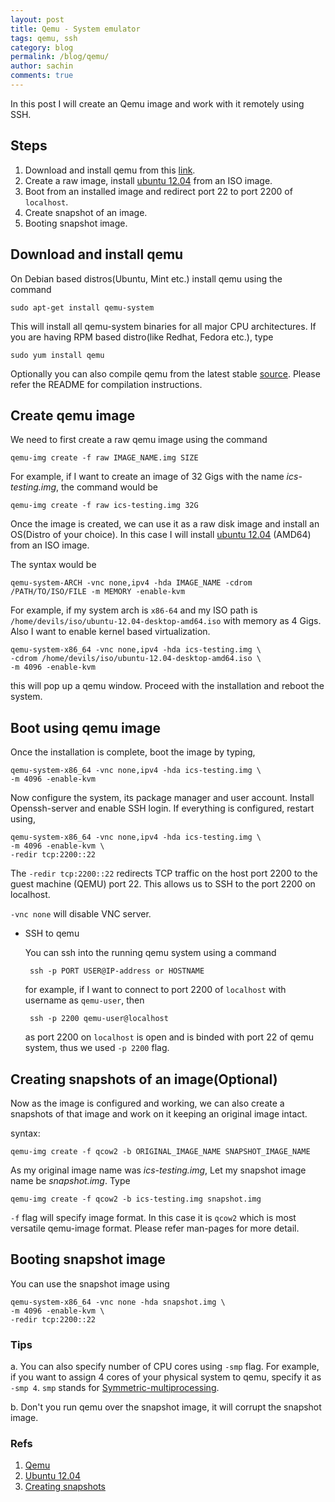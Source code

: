 ```yaml
---
layout: post
title: Qemu - System emulator
tags: qemu, ssh
category: blog
permalink: /blog/qemu/
author: sachin
comments: true
---
```


In this post I will create an Qemu image and work with it remotely
using SSH.

## Steps

1. Download and install qemu from this
   [link](http://wiki.qemu.org/Main_Page).
2. Create a raw image, install
   [ubuntu 12.04](http://releases.ubuntu.com/12.04/) from an ISO
   image.
3. Boot from an installed image and redirect port 22 to port 2200 of
`localhost`.
4. Create snapshot of an image.
5. Booting snapshot image.

## Download and install qemu

On Debian based distros(Ubuntu, Mint etc.) install qemu using the
command

    sudo apt-get install qemu-system

This will install all qemu-system binaries for all major CPU
architectures. If you are having RPM based distro(like Redhat, Fedora
etc.), type

    sudo yum install qemu

Optionally you can also compile qemu from the latest stable
[source](http://wiki.qemu.org/download/qemu-1.2.0-rc0.tar.bz2). Please
refer the README for compilation instructions.

## Create qemu image

We need to first create a raw qemu image using the command

    qemu-img create -f raw IMAGE_NAME.img SIZE

For example, if I want to create an image of 32 Gigs with the name
_ics-testing.img_, the command would be

    qemu-img create -f raw ics-testing.img 32G

Once the image is created, we can use it as a raw disk image and
install an OS(Distro of your choice). In this case I will install
[ubuntu 12.04](http://releases.ubuntu.com/12.04/ubuntu-12.04-desktop-amd64.iso)
(AMD64) from an ISO image.

The syntax would be

    qemu-system-ARCH -vnc none,ipv4 -hda IMAGE_NAME -cdrom /PATH/TO/ISO/FILE -m MEMORY -enable-kvm

For example, if my system arch is `x86-64` and my ISO path is
`/home/devils/iso/ubuntu-12.04-desktop-amd64.iso` with memory as 4
Gigs. Also I want to enable kernel based virtualization.

    qemu-system-x86_64 -vnc none,ipv4 -hda ics-testing.img \
    -cdrom /home/devils/iso/ubuntu-12.04-desktop-amd64.iso \
    -m 4096 -enable-kvm

this will pop up a qemu window. Proceed with the installation and
reboot the system.

## Boot using qemu image

Once the installation is complete, boot the image by typing,

    qemu-system-x86_64 -vnc none,ipv4 -hda ics-testing.img \
    -m 4096 -enable-kvm

Now configure the system, its package manager and user account.
Install Openssh-server and enable SSH login. If everything is
configured, restart using,

    qemu-system-x86_64 -vnc none,ipv4 -hda ics-testing.img \
    -m 4096 -enable-kvm \
    -redir tcp:2200::22

The `-redir tcp:2200::22` redirects TCP traffic on the host port 2200
to the guest machine (QEMU) port 22. This allows us to SSH to the port
2200 on localhost.

`-vnc none` will disable VNC server.

-  SSH to qemu

    You can ssh into the running qemu system using a command

        ssh -p PORT USER@IP-address or HOSTNAME

    for example, if I want to connect to port 2200 of `localhost` with
    username as `qemu-user`, then

        ssh -p 2200 qemu-user@localhost

    as port 2200 on `localhost` is open and is binded with port 22 of
    qemu system, thus we used `-p 2200` flag.

## Creating snapshots of an image(Optional)

Now as the image is configured and working, we can also create a
snapshots of that image and work on it keeping an original image
intact.

syntax:

    qemu-img create -f qcow2 -b ORIGINAL_IMAGE_NAME SNAPSHOT_IMAGE_NAME

As my original image name was _ics-testing.img_, Let my snapshot image
name be _snapshot.img_. Type

    qemu-img create -f qcow2 -b ics-testing.img snapshot.img

`-f` flag will specify image format. In this case it is `qcow2` which
is most versatile qemu-image format. Please refer man-pages for more
detail.

## Booting snapshot image

You can use the snapshot image using

    qemu-system-x86_64 -vnc none -hda snapshot.img \
    -m 4096 -enable-kvm \
    -redir tcp:2200::22

### Tips

a. You can also specify number of CPU cores using `-smp` flag. For
example, if you want to assign 4 cores of your physical system to
qemu, specify it as `-smp 4`. `smp` stands for
[Symmetric-multiprocessing](http://en.wikipedia.org/wiki/Symmetric_multiprocessing).

b. Don't you run qemu over the snapshot image, it will corrupt the
snapshot image.

### Refs

1.  [Qemu](http://wiki.qemu.org/Main_Page)
2.  [Ubuntu 12.04](http://releases.ubuntu.com/12.04/)
3.  [Creating snapshots](http://wiki.qemu.org/Documentation/CreateSnapshot)
